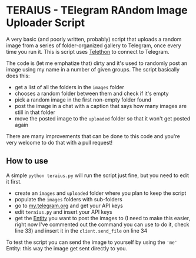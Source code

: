 # TERAIUS - TElegram RAndom Image Uploader Script
A very basic (and poorly written, probably) script that uploads a random image from a series of folder-organized gallery to Telegram, once every time you run it. This is script uses [Telethon](https://github.com/LonamiWebs/Telethon) to connect to Telegram.

The code is (let me emphatize that) dirty and it's used to randomly post an image using my name in a number of given groups. The script basically does this:

* get a list of all the folders in the `images` folder
* chooses a random folder between them and check if it's empty
* pick a random image in the first non-empty folder found
* post the image in a chat with a caption that says how many images are still in that folder
* move the posted image to the `uploaded` folder so that it won't get posted again

There are many improvements that can be done to this code and you're very welcome to do that with a pull request!

## How to use
A simple `python teraius.py` will run the script just fine, but you need to edit it first.

* create an `images` and `uploaded` folder where you plan to keep the script
* populate the `images` folders with sub-folders
* go to [my.telegram.org](https://my.telegram.org) and get your API keys
* edit `teraius.py` and insert your API keys
* get the [Entity](https://docs.telethon.dev/en/latest/concepts/entities.html?highlight=entity) you want to post the images to (I need to make this easier, right now I've commented out the command you can use to do it, check line 33) and insert it in the `client.send_file` on line 34

To test the script you can send the image to yourself by using the `'me'` Entity: this way the image get sent directly to you.